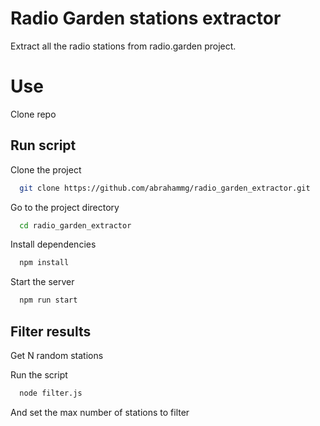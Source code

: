 # Radio Garden stations extractor
Extract all the radio stations from radio.garden project.

# Use
Clone repo


## Run script

Clone the project

```bash
  git clone https://github.com/abrahammg/radio_garden_extractor.git
```

Go to the project directory

```bash
  cd radio_garden_extractor
```

Install dependencies

```bash
  npm install
```

Start the server

```bash
  npm run start
```

## Filter results 

Get N random stations

Run the script

```bash
  node filter.js
```

And set the max number of stations to filter